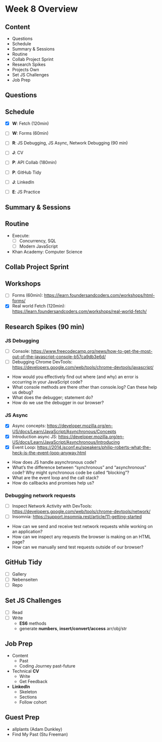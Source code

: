 # Week 8 Overview

## Content

- Questions
- Schedule
- Summary & Sessions
- Routine
- Collab Project Sprint
- Research Spikes
- Projects Own
- Set JS Challenges
- Job Prep

## Questions

## Schedule

- [x] **W**: Fetch (120min)

- [ ] **W**: Forms (60min)
- [ ] **R**: JS Debugging, JS Async, Network Debugging (90 min)
- [ ] **J**: CV

- [ ] **P**: API Collab (180min)

- [ ] **P**: GitHub Tidy
- [ ] **J**: LinkedIn
- [ ] **E**: JS Practice

## Summary & Sessions

## Routine

- Execute:
  - [ ] Concurrency, SQL
  - [ ] Modern JavaScript
- Khan Academy: Computer Science

## Collab Project Sprint

## Workshops

- [ ] Forms (60min): <https://learn.foundersandcoders.com/workshops/html-forms/>
- [x] Real world Fetch (120min): <https://learn.foundersandcoders.com/workshops/real-world-fetch/>

## Research Spikes (90 min)

### JS Debugging

- [ ] Console: <https://www.freecodecamp.org/news/how-to-get-the-most-out-of-the-javascript-console-b57ca9db3e6d/>
- [ ] Debugging Chrome DevTools: <https://developers.google.com/web/tools/chrome-devtools/javascript/>

- How would you effectively find out where (and why) an error is occurring in your JavaScript code?
- What console methods are there other than console.log? Can these help us debug?
- What does the debugger; statement do?
- How do we use the debugger in our browser?

### JS Async

- [x] Async concepts: <https://developer.mozilla.org/en-US/docs/Learn/JavaScript/Asynchronous/Concepts>
- [x] Introduction async JS: <https://developer.mozilla.org/en-US/docs/Learn/JavaScript/Asynchronous/Introducing>
- [x] Event Loop: <https://2014.jsconf.eu/speakers/philip-roberts-what-the-heck-is-the-event-loop-anyway.html>

- How does JS handle asynchronous code?
- What’s the difference between “synchronous” and “asynchronous” code? Why might synchronous code be called “blocking”?
- What are the event loop and the call stack?
- How do callbacks and promises help us?

### Debugging network requests

- [ ] Inspect Network Activity with DevTools: <https://developers.google.com/web/tools/chrome-devtools/network/>
- [ ] Insomnia: <https://support.insomnia.rest/article/11-getting-started>

- How can we send and receive test network requests while working on an application?
- How can we inspect any requests the browser is making on an HTML page?
- How can we manually send test requests outside of our browser?

## GitHub Tidy

- [ ] Gallery
- [ ] Nebenseiten
- [ ] Repo

## Set JS Challenges

- [ ] Read
- [ ] Write
  - **ES6** methods
  - generate **numbers**, **insert/convert/access** arr/obj/str

## Job Prep

- Content
  - Past
  - Coding Journey past-future
- Technical **CV**
  - Write
  - Get Feedback
- **LinkedIn**
  - Skeleton
  - Sections
  - Follow cohort

## Guest Prep

- allplants (Adam Dunkley)
- Find My Past (Stu Freeman)
